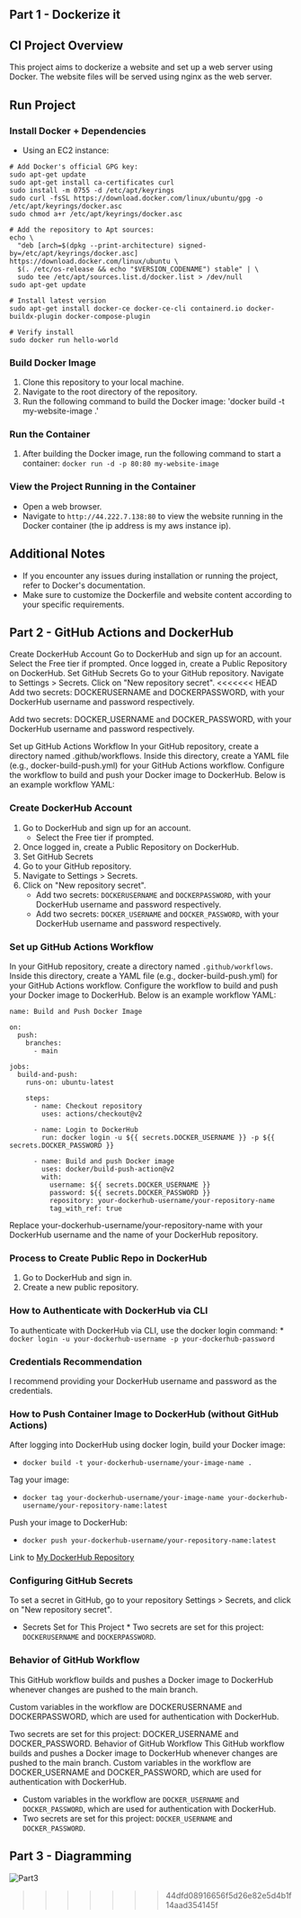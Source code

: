 ## Part 1 - Dockerize it
## CI Project Overview
This project aims to dockerize a website and set up a web server using Docker. The website files will be served using nginx as the web server.

## Run Project
### Install Docker + Dependencies
- Using an EC2 instance:

```
# Add Docker's official GPG key:
sudo apt-get update
sudo apt-get install ca-certificates curl
sudo install -m 0755 -d /etc/apt/keyrings
sudo curl -fsSL https://download.docker.com/linux/ubuntu/gpg -o /etc/apt/keyrings/docker.asc
sudo chmod a+r /etc/apt/keyrings/docker.asc

# Add the repository to Apt sources:
echo \
  "deb [arch=$(dpkg --print-architecture) signed-by=/etc/apt/keyrings/docker.asc] https://download.docker.com/linux/ubuntu \
  $(. /etc/os-release && echo "$VERSION_CODENAME") stable" | \
  sudo tee /etc/apt/sources.list.d/docker.list > /dev/null
sudo apt-get update

# Install latest version
sudo apt-get install docker-ce docker-ce-cli containerd.io docker-buildx-plugin docker-compose-plugin

# Verify install
sudo docker run hello-world

```

### Build Docker Image
1. Clone this repository to your local machine.
2. Navigate to the root directory of the repository.
3. Run the following command to build the Docker image: 'docker build -t my-website-image .'

### Run the Container
1. After building the Docker image, run the following command to start a container: `docker run -d -p 80:80 my-website-image`

### View the Project Running in the Container
- Open a web browser.
- Navigate to `http://44.222.7.138:80` to view the website running in the Docker container (the ip address is my aws instance ip).

## Additional Notes
- If you encounter any issues during installation or running the project, refer to Docker's documentation.
- Make sure to customize the Dockerfile and website content according to your specific requirements.

## Part 2 - GitHub Actions and DockerHub


Create DockerHub Account
Go to DockerHub and sign up for an account.
Select the Free tier if prompted.
Once logged in, create a Public Repository on DockerHub.
Set GitHub Secrets
Go to your GitHub repository.
Navigate to Settings > Secrets.
Click on "New repository secret".
<<<<<<< HEAD
Add two secrets: DOCKERUSERNAME and DOCKERPASSWORD, with your DockerHub username and password respectively.

Add two secrets: DOCKER_USERNAME and DOCKER_PASSWORD, with your DockerHub username and password respectively.

Set up GitHub Actions Workflow
In your GitHub repository, create a directory named .github/workflows.
Inside this directory, create a YAML file (e.g., docker-build-push.yml) for your GitHub Actions workflow.
Configure the workflow to build and push your Docker image to DockerHub. Below is an example workflow YAML:

### Create DockerHub Account

1. Go to DockerHub and sign up for an account.
      * Select the Free tier if prompted.
2. Once logged in, create a Public Repository on DockerHub.
3. Set GitHub Secrets
4. Go to your GitHub repository.
5. Navigate to Settings > Secrets.
6. Click on "New repository secret".
      * Add two secrets: `DOCKERUSERNAME` and `DOCKERPASSWORD`, with your DockerHub username and password respectively.
      * Add two secrets: `DOCKER_USERNAME` and `DOCKER_PASSWORD`, with your DockerHub username and password respectively.

### Set up GitHub Actions Workflow
In your GitHub repository, create a directory named `.github/workflows`.
Inside this directory, create a YAML file (e.g., docker-build-push.yml) for your GitHub Actions workflow.
Configure the workflow to build and push your Docker image to DockerHub. Below is an example workflow YAML:

```
name: Build and Push Docker Image

on:
  push:
    branches:
      - main

jobs:
  build-and-push:
    runs-on: ubuntu-latest

    steps:
      - name: Checkout repository
        uses: actions/checkout@v2

      - name: Login to DockerHub
        run: docker login -u ${{ secrets.DOCKER_USERNAME }} -p ${{ secrets.DOCKER_PASSWORD }}

      - name: Build and push Docker image
        uses: docker/build-push-action@v2
        with:
          username: ${{ secrets.DOCKER_USERNAME }}
          password: ${{ secrets.DOCKER_PASSWORD }}
          repository: your-dockerhub-username/your-repository-name
          tag_with_ref: true
```

Replace your-dockerhub-username/your-repository-name with your DockerHub username and the name of your DockerHub repository.

### Process to Create Public Repo in DockerHub
1. Go to DockerHub and sign in.
2. Create a new public repository.

### How to Authenticate with DockerHub via CLI
To authenticate with DockerHub via CLI, use the docker login command:
    * `docker login -u your-dockerhub-username -p your-dockerhub-password`

### Credentials Recommendation
I recommend providing your DockerHub username and password as the credentials.

### How to Push Container Image to DockerHub (without GitHub Actions)

After logging into DockerHub using docker login, build your Docker image: 
  * `docker build -t your-dockerhub-username/your-image-name .`
      
Tag your image: 
  * `docker tag your-dockerhub-username/your-image-name your-dockerhub-username/your-repository-name:latest`
      
Push your image to DockerHub: 
  * `docker push your-dockerhub-username/your-repository-name:latest`

Link to [My DockerHub Repository](https://github.com/WSU-kduncan/s24cicd-MishkaFloof/tree/main)

### Configuring GitHub Secrets
To set a secret in GitHub, go to your repository Settings > Secrets, and click on "New repository secret".
* Secrets Set for This Project
      * Two secrets are set for this project: `DOCKERUSERNAME` and `DOCKERPASSWORD`.

### Behavior of GitHub Workflow
This GitHub workflow builds and pushes a Docker image to DockerHub whenever changes are pushed to the main branch.
  
Custom variables in the workflow are DOCKERUSERNAME and DOCKERPASSWORD, which are used for authentication with DockerHub.

Two secrets are set for this project: DOCKER_USERNAME and DOCKER_PASSWORD.
Behavior of GitHub Workflow
This GitHub workflow builds and pushes a Docker image to DockerHub whenever changes are pushed to the main branch.
Custom variables in the workflow are DOCKER_USERNAME and DOCKER_PASSWORD, which are used for authentication with DockerHub.
* Custom variables in the workflow are `DOCKER_USERNAME` and `DOCKER_PASSWORD`, which are used for authentication with DockerHub.
* Two secrets are set for this project: `DOCKER_USERNAME` and `DOCKER_PASSWORD`.


## Part 3 - Diagramming

![Part3](https://github.com/WSU-kduncan/s24cicd-MishkaFloof/assets/147094450/b34b6d8f-13da-46b1-89b0-24e858fd8cbe)

>>>>>>> 44dfd08916656f5d26e82e5d4b1f14aad354145f
